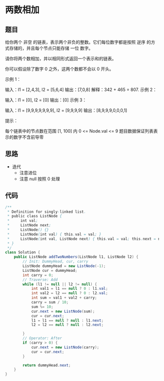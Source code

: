 # 两数相加

## 题目

给你两个 非空 的链表，表示两个非负的整数。它们每位数字都是按照 逆序 的方式存储的，并且每个节点只能存储 一位 数字。

请你将两个数相加，并以相同形式返回一个表示和的链表。

你可以假设除了数字 0 之外，这两个数都不会以 0 开头。

 

示例 1：


输入：l1 = [2,4,3], l2 = [5,6,4]
输出：[7,0,8]
解释：342 + 465 = 807.
示例 2：

输入：l1 = [0], l2 = [0]
输出：[0]
示例 3：

输入：l1 = [9,9,9,9,9,9,9], l2 = [9,9,9,9]
输出：[8,9,9,9,0,0,0,1]
 

提示：

每个链表中的节点数在范围 [1, 100] 内
0 <= Node.val <= 9
题目数据保证列表表示的数字不含前导零
 


## 思路

- 迭代
  - 注意进位
  - 注意 null 按照 0 处理

## 代码

```java
/**
 * Definition for singly-linked list.
 * public class ListNode {
 *     int val;
 *     ListNode next;
 *     ListNode() {}
 *     ListNode(int val) { this.val = val; }
 *     ListNode(int val, ListNode next) { this.val = val; this.next = next; }
 * }
 */
class Solution {
    public ListNode addTwoNumbers(ListNode l1, ListNode l2) {
        // Init: DummyHead, cur, carry
        ListNode dummyHead = new ListNode(-1);
        ListNode cur = dummyHead;
        int carry = 0;
        // Traverse: Add
        while (l1 != null || l2 != null) {
            int val1 = l1 == null ? 0 : l1.val;
            int val2 = l2 == null ? 0 : l2.val;
            int sum = val1 + val2 + carry;
            carry = sum / 10;
            sum %= 10;
            cur.next = new ListNode(sum);
            cur = cur.next;
            l1 = l1 == null ? null : l1.next;
            l2 = l2 == null ? null : l2.next;

        }
        // Operator: After
        if (carry > 0) {
            cur.next = new ListNode(carry);
            cur = cur.next;
        }

        return dummyHead.next;
    }
}
```
